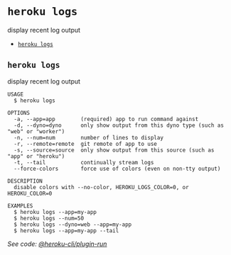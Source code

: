 `heroku logs`
=============

display recent log output

* [`heroku logs`](#heroku-logs)

## `heroku logs`

display recent log output

```
USAGE
  $ heroku logs

OPTIONS
  -a, --app=app        (required) app to run command against
  -d, --dyno=dyno      only show output from this dyno type (such as "web" or "worker")
  -n, --num=num        number of lines to display
  -r, --remote=remote  git remote of app to use
  -s, --source=source  only show output from this source (such as "app" or "heroku")
  -t, --tail           continually stream logs
  --force-colors       force use of colors (even on non-tty output)

DESCRIPTION
  disable colors with --no-color, HEROKU_LOGS_COLOR=0, or HEROKU_COLOR=0

EXAMPLES
  $ heroku logs --app=my-app
  $ heroku logs --num=50
  $ heroku logs --dyno=web --app=my-app
  $ heroku logs --app=my-app --tail
```

_See code: [@heroku-cli/plugin-run](https://github.com/heroku/cli/blob/v7.41.0/src/commands/logs.ts)_
